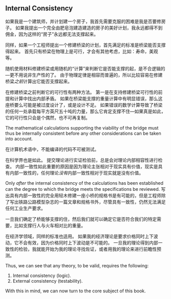 ## Internal Consistency

如果我是一个建筑师，并计划建一个房子，我首先需要克服的困难是我是否要修房子。 如果我提出一个完全由肥皂泡建造建造的房子的美好计划，我永远都得不到佣金，因为这样的“房子”永远都无法支撑起来。

同样，如果一个工程师提出一个修建桥梁的计划，首先满足的标准是桥梁能否支撑得起来。 首先只有桥梁在物理上是可行，才会有其他考虑，比如：寿命，美观等。

随机使用材料修建桥梁或用随机的“计算”来判断它是否能支撑的起，是不合逻辑的—更不用说非生产性的了。 由于物理定律是相容而普遍的，所以比较容易在修建桥梁*之前*计算出它能否支撑起来。

在修建桥梁之前判断它的可行性有两种方法。 第一是在支持修建桥梁可行性的前提和计算中找出内部矛盾。 如果在桥梁能支撑的重量计算中有明显错误，那么这座桥要么可能是被过度设计了，或是设计不足。 如果错误的数学计算导致了桥梁的任何一处承载每平方英尺五十吨的力量，那么它肯定支撑不住—如果真是如此，它的可行性只会是个偶然，也不可再复制。

The mathematical calculations supporting the viability of the bridge must thus be internally consistent before any other considerations can be taken into account.

在计算机术语中，不能编译的代码不可被测试。

在科学界也是如此。 提交理论进行实证检验前，总是会对理论内部相容性进行检查。 内部一致性如此重要的原因是因为理论主张相对于现实具有价值，现实是具有内部一致性的，任何理论*没有*内部一致性相对于现实就是没有价值。

Only *after* the internal consistency of the calculations has been established can the degree to which the bridge meets the specifications be reviewed. 写出具有内部一致性的完全用轻木修建一座小桥的规格书是有可能的，但是工程师除了写出铁路公路模型杂志的一篇文章和规格书外，尽管具有一致性，仍然无法满足任何工业生产要求。

一旦我们确定了桥能够支撑的住，然后我们就可以确定它是否符合我们的特定需要，比如支撑行人与火车相对比的重量。

在经济学领域，同样的标准也适用。 如果我的经济理论是要求价格同时上下波动，它不会有效，因为价格同时上下波动是不可能的。 一旦我的理论得到内部一致性的检验，我就能开始为我的理论寻找佐证，或者用我的理论来进行前瞻性预测。

Thus, we can see that any theory, to be valid, requires the following:

1. Internal consistency (logic).
2. External consistency (testability).

With this in mind, we can now turn to the core subject of this book.